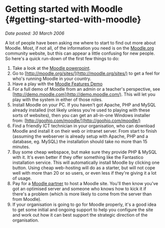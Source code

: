 # Getting started with Moodle {#getting-started-with-moodle}

_Date posted: 30 March 2006_

A lot of people have been asking me where to start to find out more about Moodle. Most, if not all, of the information you need is on the [Moodle.org](http://moodle.org/) community website, but this can appear a little confusing for new people. So here's a quick run-down of the first few things to do:

1.  Take a look at the [Moodle powerpoint](http://download.moodle.org/docs/presentations/presentation_en.ppt).
2.  Go to [http://moodle.org/sites/](http://moodle.org/sites/) to get a feel for who's running Moodle in your country.
3.  Have a play with the [Moodle Features Demo](http://moodle.org/course/view.php?id=34)
4.  For a full demo of Moodle from an admin or a teacher's perspective, see [http://demo.moodle.com](http://demo.moodle.com/). This will let you play with the system in either of those roles.
5.  Install Moodle on your PC. If you haven't got Apache, PHP and MySQL already installed (not likely unless you're used to playing with these sorts of websites), then you can get an all-in-one Windows installer from: [http://goohio.com/moodle/](http://goohio.com/moodle/)
6.  Find a friendly ICT technician in your organisation, who can download Moodle and install it on their web or intranet server. From start to finish (assuming the webserver is already setup with Apache, PHP and a database, eg. MySQL) the installation should take no more than 15 minutes.
7.  Buy some cheap webspace, but make sure they provide PHP & MySQL with it. It's even better if they offer something like the Fantastico installation service. This will automatically install Moodle by clicking one button. Using cheap web-hosting will do as a starter, but will not cope well with more than 20 or so users, or even less if they're giving it a lot of usage.
8.  Pay for a [Moodle partner](http://moodle.com/hosting) to host a Moodle site. You'll then know you've got an optimised server and someone who knows how to kick it if there's a problem (which is more likely to come from the server than from Moodle).
9.  If your organisation is going to go for Moodle properly, it's a good idea to get some initial and ongoing support to help you configure the site and work out how it can best support the strategic direction of the organisation.